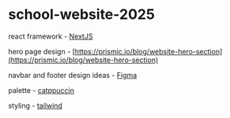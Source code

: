 # school-website-2025

react framework - [NextJS](https://nextjs.org/docs/app/getting-started/installation)

hero page design - [https://prismic.io/blog/website-hero-section](https://prismic.io/blog/website-hero-section)

navbar and footer design ideas - [Figma](https://www.figma.com)

palette - [catppuccin](https://github.com/catppuccin/tailwindcss)

styling - [tailwind](https://tailwindcss.com/docs/)